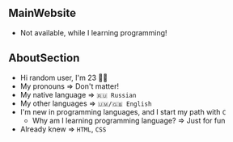 ## MainWebsite ##
* Not available, while I learning programming!

## AboutSection ##
* Hi random user, I'm 23 👋🏻
* My pronouns ⇒ Don't matter!
* My native language ⇒ <code>🇷🇺 Russian</code>
* My other languages ⇒ <code>🇺🇲/🇬🇧 English</code>
* I'm new in programming languages, and I start my path with <code>C</code>
  * Why am I learning programming language? ⇒ Just for fun
* Already knew ⇒ <code>HTML</code>, <code>CSS</code>
